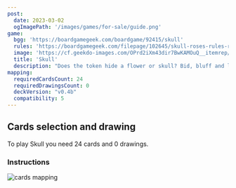```yaml
---
post: 
  date: 2023-03-02
  ogImagePath: '/images/games/for-sale/guide.png'
game:
  bgg: 'https://boardgamegeek.com/boardgame/92415/skull'
  rules: 'https://boardgamegeek.com/filepage/102645/skull-roses-rules-reminder-full-page'
  image: 'https://cf.geekdo-images.com/OPrd2iXm43dir7BwKAMOuQ__itemrep/img/-OqEtnWB7kEI_C_Zq9XkhDYAnNI=/fit-in/246x300/filters:strip_icc()/pic6097488.jpg'
  title: 'Skull'
  description: "Does the token hide a flower or skull? Bid, bluff and laugh with striking components."
mapping:
  requiredCardsCount: 24
  requiredDrawingsCount: 0
  deckVersion: "v0.4b"
  compatibility: 5
---
```


## Cards selection and drawing

To play Skull you need 24 cards and 0 drawings.

### Instructions

![cards mapping](/images/games/skull/guide.png)
